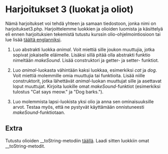 # Harjoitukset 3 (luokat ja oliot)

Nämä harjoitukset voi tehdä yhteen ja samaan tiedostoon, jonka nimi on harjoitukset3.php. Harjoittelemme luokkien ja olioiden luomista ja käsittelyä eli ennen harjoituksien tekemistä tutustu kurssin olio-ohjelmointiosioon tai lue lisää [täältä englanniksi](https://www.phptutorial.net/php-oop/)<base target="_blank">.


1. Luo abstrakti luokka *animal*. Voit miettiä sille joukon muuttujia, jotka sopivat jokaiselle eläimelle. Lisäksi sillä pitää olla abstrakti funktio nimeltään *makeSound*. Lisää construktori ja getter- ja setter- funktiot.

2. Luo *animal*-luokasta vähintään kaksi luokkaa, esimerkiksi *cat* ja *dog*. Voit miettiä molemmille omia muuttujia tai funktioita. Lisää niille construktorit, jotka lähettävät *animal*-luokan muuttujat sille ja asettavat loput muuttujat. Kirjoita luokille omat *makeSound*-funktiot (esimerkiksi tulostus "Cat says meow." ja "Dog barks.").

3. Luo molemmista lapsi-luokista yksi olio ja anna sen ominaisuuksille arvot. Testaa myös, että ne pystyvät käyttämään onnistuneesti *makeSound*-funktiotaan.

## Extra

Tutustu olioiden __toString-metodiin [täällä](https://www.phptutorial.net/php-oop/php-__tostring/)<base target="_blank">. Laadi sitten luokkiin omat __toString-metodit.

